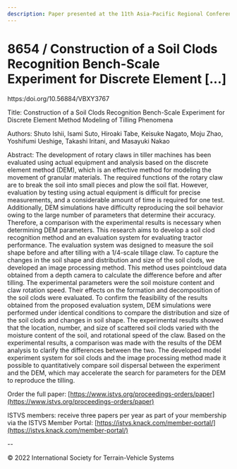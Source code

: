 ```yaml
---
description: Paper presented at the 11th Asia-Pacific Regional Conference of the ISTVS
---
```


# 8654 / Construction of a Soil Clods Recognition Bench-Scale Experiment for Discrete Element \[...]

https:/doi.org/10.56884/VBXY3767

Title: Construction of a Soil Clods Recognition Bench-Scale Experiment for Discrete Element Method Modeling of Tilling Phenomena

Authors: Shuto Ishii, Isami Suto, Hiroaki Tabe, Keisuke Nagato, Moju Zhao, Yoshifumi Ueshige, Takashi Iritani, and Masayuki Nakao

Abstract: The development of rotary claws in tiller machines has been evaluated using actual equipment and analysis based on the discrete element method (DEM), which is an effective method for modeling the movement of granular materials. The required functions of the rotary claw are to break the soil into small pieces and plow the soil flat. However, evaluation by testing using actual equipment is difficult for precise measurements, and a considerable amount of time is required for one test. Additionally, DEM simulations have difficulty reproducing the soil behavior owing to the large number of parameters that determine their accuracy. Therefore, a comparison with the experimental results is necessary when determining DEM parameters. This research aims to develop a soil clod recognition method and an evaluation system for evaluating tractor performance. The evaluation system was designed to measure the soil shape before and after tilling with a 1/4-scale tillage claw. To capture the changes in the soil shape and distribution and size of the soil clods, we developed an image processing method. This method uses pointcloud data obtained from a depth camera to calculate the difference before and after tilling. The experimental parameters were the soil moisture content and claw rotation speed. Their effects on the formation and decomposition of the soil clods were evaluated. To confirm the feasibility of the results obtained from the proposed evaluation system, DEM simulations were performed under identical conditions to compare the distribution and size of the soil clods and changes in soil shape. The experimental results showed that the location, number, and size of scattered soil clods varied with the moisture content of the soil, and rotational speed of the claw. Based on the experimental results, a comparison was made with the results of the DEM analysis to clarify the differences between the two. The developed model experiment system for soil clods and the image processing method made it possible to quantitatively compare soil dispersal between the experiment and the DEM, which may accelerate the search for parameters for the DEM to reproduce the tilling.

Order the full paper: [https://www.istvs.org/proceedings-orders/paper](https://www.istvs.org/proceedings-orders/paper)

ISTVS members: receive three papers per year as part of your membership via the ISTVS Member Portal: [https://istvs.knack.com/member-portal/](https://istvs.knack.com/member-portal/)

\--

© 2022 International Society for Terrain-Vehicle Systems
